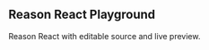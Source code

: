 Reason React Playground
-----------------------

Reason React with editable source and live preview.

